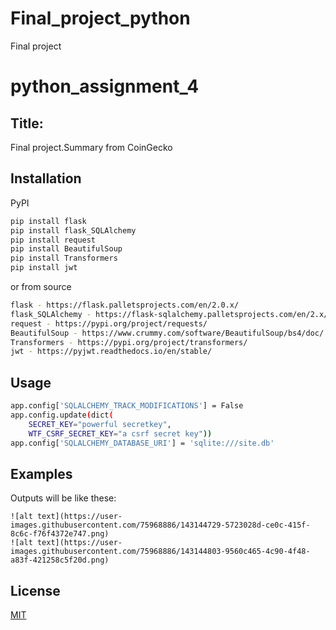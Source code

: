 # Final_project_python
Final project
# python_assignment_4
## Title:
Final project.Summary from CoinGecko
## Installation

PyPI
```bash 
pip install flask
pip install flask_SQLAlchemy
pip install request
pip install BeautifulSoup
pip install Transformers
pip install jwt
```
or from source
```bash
flask - https://flask.palletsprojects.com/en/2.0.x/
flask_SQLAlchemy - https://flask-sqlalchemy.palletsprojects.com/en/2.x/
request - https://pypi.org/project/requests/
BeautifulSoup - https://www.crummy.com/software/BeautifulSoup/bs4/doc/
Transformers - https://pypi.org/project/transformers/
jwt - https://pyjwt.readthedocs.io/en/stable/
```
## Usage
```bash
app.config['SQLALCHEMY_TRACK_MODIFICATIONS'] = False
app.config.update(dict(
    SECRET_KEY="powerful secretkey",
    WTF_CSRF_SECRET_KEY="a csrf secret key"))
app.config['SQLALCHEMY_DATABASE_URI'] = 'sqlite:///site.db'
```
## Examples
Outputs will be like these:
```Firstly, we create account and sing in with this account. After, we can see search page. Here, for example we searched bitcoin.
![alt text](https://user-images.githubusercontent.com/75968886/143144729-5723028d-ce0c-415f-8c6c-f76f4372e747.png)
![alt text](https://user-images.githubusercontent.com/75968886/143144803-9560c465-4c90-4f48-a83f-421258c5f20d.png)

```

## License
[MIT](https://choosealicense.com/licenses/mit/)
